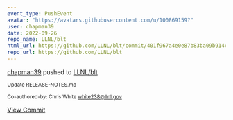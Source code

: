 ```yaml
---
event_type: PushEvent
avatar: "https://avatars.githubusercontent.com/u/100869159?"
user: chapman39
date: 2022-09-26
repo_name: LLNL/blt
html_url: https://github.com/LLNL/blt/commit/401f967a4e0e87b83ba09b914cbd88fdddbeefc9
repo_url: https://github.com/LLNL/blt
---
```


<a href='https://github.com/chapman39' target='_blank'>chapman39</a> pushed to <a href='https://github.com/LLNL/blt' target='_blank'>LLNL/blt</a>

<small>Update RELEASE-NOTES.md

Co-authored-by: Chris White <white238@llnl.gov></small>

<a href='https://github.com/LLNL/blt/commit/401f967a4e0e87b83ba09b914cbd88fdddbeefc9' target='_blank'>View Commit</a>